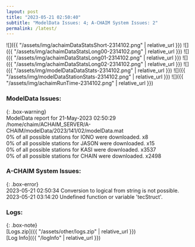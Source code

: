 ```yaml
---
layout: post
title: "2023-05-21 02:50:40"
subtitle: "ModelData Issues: 4; A-CHAIM System Issues: 2"
permalink: /latest/
---
```


![]({{ "/assets/img/achaimDataStatsShort-2314102.png" | relative_url }})
![]({{ "/assets/img/achaimDataStatsLong00-2314102.png" | relative_url }})
![]({{ "/assets/img/achaimDataStatsLong01-2314102.png" | relative_url }})
![]({{ "/assets/img/achaimDataStatsLong02-2314102.png" | relative_url }})
![]({{ "/assets/img/modelDataDataStats-2314102.png" | relative_url }})
![]({{ "/assets/img/modelDataStationStats-2314102.png" | relative_url }})
![]({{ "/assets/img/achaimRunTime-2314102.png" | relative_url }})


### ModelData Issues:  
  
{: .box-warning}  
 ModelData report for 21-May-2023 02:50:29   
 /home/chaim/ACHAIM_SERVER/A-CHAIM/modelData/2023/141/02/modelData.mat   
 0% of all possible stations for IONO were downloaded. x8   
 0% of all possible stations for JASON were downloaded. x15   
 0% of all possible stations for KASI were downloaded. x3537   
 0% of all possible stations for CHAIN were downloaded. x2498   
  
### A-CHAIM System Issues:  
  
{: .box-error}  
2023-05-21 02:50:34 Conversion to logical from string is not possible.  
2023-05-21 03:14:20 Undefined function or variable 'tecStruct'.  

### Logs:  
  
{: .box-note}  
[Logs.zip]({{ "/assets/other/logs.zip" | relative_url }})  
[Log Info]({{ "/logInfo" | relative_url }})  
